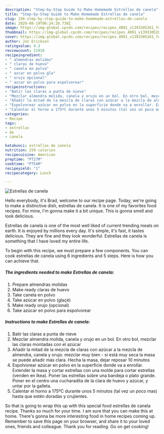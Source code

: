 ```yaml
---
description: "Step-by-Step Guide to Make Homemade Estrellas de canela"
title: "Step-by-Step Guide to Make Homemade Estrellas de canela"
slug: 156-step-by-step-guide-to-make-homemade-estrellas-de-canela
date: 2020-08-19T06:24:20.738Z
image: https://img-global.cpcdn.com/recipes/recipes_4091_v1393305261_foto_foto_00000705/751x532cq70/estrellas-de-canela-foto-principal.jpg
thumbnail: https://img-global.cpcdn.com/recipes/recipes_4091_v1393305261_foto_foto_00000705/751x532cq70/estrellas-de-canela-foto-principal.jpg
cover: https://img-global.cpcdn.com/recipes/recipes_4091_v1393305261_foto_foto_00000705/751x532cq70/estrellas-de-canela-foto-principal.jpg
author: Jon Erickson
ratingvalue: 4.3
reviewcount: 21918
recipeingredient:
- " almendras molidas"
- " claras de huevo"
- " canela en polvo"
- " azcar en polvo gla"
- " orujo opcional"
- " azcar en polvo para espolvorear"
recipeinstructions:
- "Batir las claras a punta de nieve"
- "Mezclar almendra molida, canela y orujo en un bol. En otro bol, mezclar las claras montadas con el azúcar"
- "Añadir la mitad de la mezcla de claras con azúcar a la mezcla de almendra, canela y orujo. mezclar muy bien - si está muy seca la masa se puede añadir más clara. Hecha la masa, dejar reposar 10 minutos"
- "Espolvorear azúcar en polvo en la superficie donde va a enrollar. Extender la masa y cortar estrellas con una molde para cortar estrellas (venden en Ikea). Poner las estrellas sobre una bandeja o plato grande. Poner en el centro una cucharadita de la clara de huevo y azúcar, y untar por la galleta."
- "Calentar el horno a 175ºC durante unos 5 minutos (tal vez un poco mas) hasta que estén doradas y crujientes."
categories:
- Recipe
tags:
- estrellas
- de
- canela

katakunci: estrellas de canela 
nutrition: 259 calories
recipecuisine: American
preptime: "PT27M"
cooktime: "PT54M"
recipeyield: "1"
recipecategory: Lunch

---
```



![Estrellas de canela](https://img-global.cpcdn.com/recipes/recipes_4091_v1393305261_foto_foto_00000705/751x532cq70/estrellas-de-canela-foto-principal.jpg)

Hello everybody, it's Brad, welcome to our recipe page. Today, we're going to make a distinctive dish, estrellas de canela. It is one of my favorites food recipes. For mine, I'm gonna make it a bit unique. This is gonna smell and look delicious.



Estrellas de canela is one of the most well liked of current trending meals on earth. It is enjoyed by millions every day. It's simple, it's fast, it tastes delicious. They are fine and they look wonderful. Estrellas de canela is something that I have loved my entire life.


To begin with this recipe, we must prepare a few components. You can cook estrellas de canela using 6 ingredients and 5 steps. Here is how you can achieve that.

<!--inarticleads1-->

##### The ingredients needed to make Estrellas de canela:

1. Prepare  almendras molidas
1. Make ready  claras de huevo
1. Take  canela en polvo
1. Take  azúcar en polvo (glaçé)
1. Make ready  orujo (opcional)
1. Take  azúcar en polvo para espolvorear




<!--inarticleads2-->

##### Instructions to make Estrellas de canela:

1. Batir las claras a punta de nieve
1. Mezclar almendra molida, canela y orujo en un bol. En otro bol, mezclar las claras montadas con el azúcar
1. Añadir la mitad de la mezcla de claras con azúcar a la mezcla de almendra, canela y orujo. mezclar muy bien - si está muy seca la masa se puede añadir más clara. Hecha la masa, dejar reposar 10 minutos
1. Espolvorear azúcar en polvo en la superficie donde va a enrollar. Extender la masa y cortar estrellas con una molde para cortar estrellas (venden en Ikea). Poner las estrellas sobre una bandeja o plato grande. Poner en el centro una cucharadita de la clara de huevo y azúcar, y untar por la galleta.
1. Calentar el horno a 175ºC durante unos 5 minutos (tal vez un poco mas) hasta que estén doradas y crujientes.




So that is going to wrap this up with this special food estrellas de canela recipe. Thanks so much for your time. I am sure that you can make this at home. There's gonna be more interesting food in home recipes coming up. Remember to save this page on your browser, and share it to your loved ones, friends and colleague. Thank you for reading. Go on get cooking!

